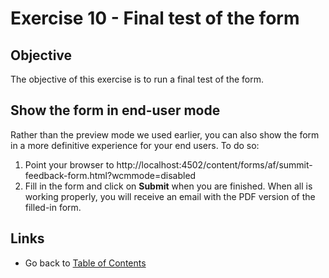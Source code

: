 # Exercise 10 - Final test of the form

## Objective
The objective of this exercise is to run a final test of the form.

## Show the form in end-user mode
Rather than the preview mode we used earlier, you can also show the form in a more definitive experience for your end users. To do so:
1. Point your browser to http://localhost:4502/content/forms/af/summit-feedback-form.html?wcmmode=disabled
2. Fill in the form and click on **Submit** when you are finished.
When all is working properly, you will receive an email with the PDF version of the filled-in form.

## Links
* Go back to [Table of Contents](../README.md)
